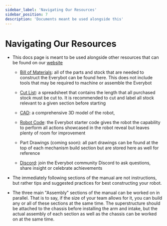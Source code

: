 ```yaml
---
sidebar_label: 'Navigating Our Resources'
sidebar_position: 7
description: 'Documents meant be used alongside this'
---
```


# Navigating Our Resources

* This docs page is meant to be used alongside other resources that can be found on our [website](https://www.118everybot.org/)

    * [Bill of Materials](https://docs.google.com/spreadsheets/d/1FQiT3qv4sNFgAs3m7qzWLI2aqMw7r6ssJrI9GN3_Au0/edit?usp=sharing): all of the parts and stock that are needed to construct the Everybot can be found here. This does not include tools that may be required to machine or assemble the Everybot

    * [Cut List](https://docs.google.com/spreadsheets/d/13_pTHQV9YwcAtf3_clEg5P17Wjkwd5Gorz2NcEoRKRs/edit?usp=sharing): a spreadsheet that contains the length that all purchased stock must be cut to. It is recommended to cut and label all stock relevant to a given section before starting

    * [CAD](https://grabcad.com/library/the-2022-robonauts-everybot-2): a comprehensive 3D model of the robot, 

    * [Robot Code](https://gitlab.com/robonautseverybot/everybot-2023): the Everybot starter code gives the robot the capability to perform all actions showcased in the robot reveal but leaves plenty of room for improvement

    * Part Drawings (coming soon): all part drawings can be found at the top of each mechanism build section but are stored here as well for reference

    * [Discord](https://discord.com/invite/XuWfwRJcfA): join the Everybot community Discord to ask questions, share insight or celebrate achievements

* The immediately following sections of the manual are not instructions, but rather tips and suggested practices for best constructing your robot.

* The three main "Assembly" sections of the manual can be worked on in parallel. That is to say, if the size of your team allows for it, you can build any or all of these sections at the same time. The superstructure should be attached to the chassis before installing the arm and intake, but the actual assembly of each section as well as the chassis can be worked on at the same time.
